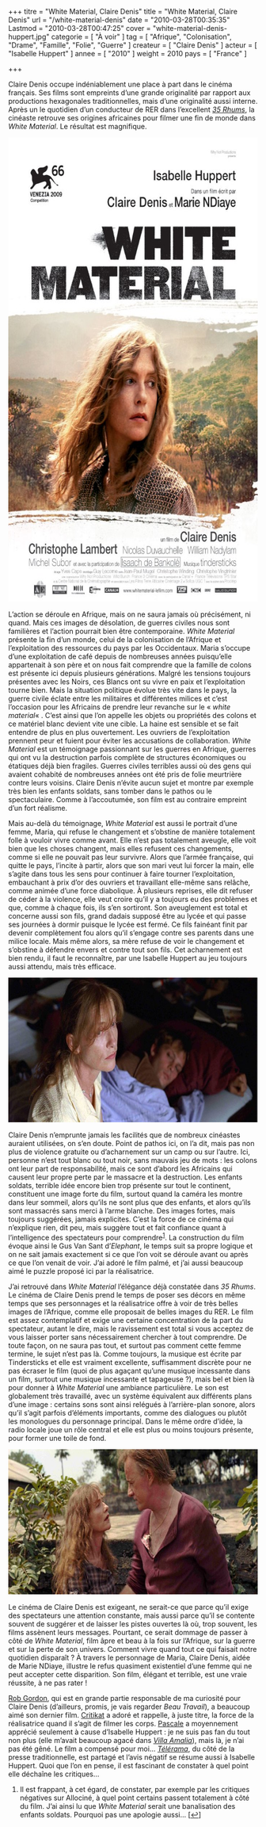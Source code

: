 +++
titre = "White Material, Claire Denis"
title = "White Material, Claire Denis"
url = "/white-material-denis"
date = "2010-03-28T00:35:35"
Lastmod = "2010-03-28T00:47:25"
cover = "white-material-denis-huppert.jpg"
categorie = [ "À voir" ]
tag = [ "Afrique", "Colonisation", "Drame", "Famille", "Folie", "Guerre" ]
createur = [ "Claire Denis" ]
acteur = [ "Isabelle Huppert" ]
annee = [ "2010" ]
weight = 2010
pays = [ "France" ]

+++

<p>Claire Denis occupe indéniablement une place à part dans le cinéma français. Ses films sont empreints d&rsquo;une grande originalité par rapport aux productions hexagonales traditionnelles, mais d&rsquo;une originalité aussi interne. Après un le quotidien d&rsquo;un conducteur de RER dans l&rsquo;excellent <em><a href="http://voiretmanger.fr/2010/03/15/35-rhums-denis/" target="_blank">35 Rhums</a></em>, la cinéaste retrouve ses origines africaines pour filmer une fin de monde dans <em>White Material</em>. Le résultat est magnifique.</p>
<p><a href="http://www.allocine.fr/film/fichefilm_gen_cfilm=110549.html"> </a></p>
<p style="text-align: center;"><a href="http://www.allocine.fr/film/fichefilm_gen_cfilm=110549.html"></a></p>
<p><a href="http://www.allocine.fr/film/fichefilm_gen_cfilm=110549.html"></a></p>
<p><a href="http://www.allocine.fr/film/fichefilm_gen_cfilm=110549.html"></a></p>
<p><a href="http://www.allocine.fr/film/fichefilm_gen_cfilm=110549.html"></p>
<div style="text-align: center;"><img class="aligncenter" src="white-material-claire-denis.jpg" border="0" alt="white-material-claire-denis.jpg" width="690" height="937" /></div>
<p></a></p>
<p>L&rsquo;action se déroule en Afrique, mais on ne saura jamais où précisément, ni quand. Mais ces images de désolation, de guerres civiles nous sont familières et l&rsquo;action pourrait bien être contemporaine. <em>White Material</em> présente la fin d&rsquo;un monde, celui de la colonisation de l&rsquo;Afrique et l&rsquo;exploitation des ressources du pays par les Occidentaux. Maria s&rsquo;occupe d&rsquo;une exploitation de café depuis de nombreuses années puisqu&rsquo;elle appartenait à son père et on nous fait comprendre que la famille de colons est présente ici depuis plusieurs générations. Malgré les tensions toujours présentes avec les Noirs, ces Blancs ont su vivre en paix et l&rsquo;exploitation tourne bien. Mais la situation politique évolue très vite dans le pays, la guerre civile éclate entre les militaires et différentes milices et c&rsquo;est l&rsquo;occasion pour les Africains de prendre leur revanche sur le &laquo;&nbsp;<em>white material</em>&laquo;&nbsp;. C&rsquo;est ainsi que l&rsquo;on appelle les objets ou propriétés des colons et ce matériel blanc devient vite une cible. La haine est sensible et se fait entendre de plus en plus ouvertement. Les ouvriers de l&rsquo;exploitation prennent peur et fuient pour éviter les accusations de collaboration. <em>White Material</em> est un témoignage passionnant sur les guerres en Afrique, guerres qui ont vu la destruction parfois complète de structures économiques ou étatiques déjà bien fragiles. Guerres civiles terribles aussi où des gens qui avaient cohabité de nombreuses années ont été pris de folie meurtrière contre leurs voisins. Claire Denis n&rsquo;évite aucun sujet et montre par exemple très bien les enfants soldats, sans tomber dans le pathos ou le spectaculaire. Comme à l&rsquo;accoutumée, son film est au contraire empreint d&rsquo;un fort réalisme.</p>
<p>Mais au-delà du témoignage, <em>White Material</em> est aussi le portrait d&rsquo;une femme, Maria, qui refuse le changement et s&rsquo;obstine de manière totalement folle à vouloir vivre comme avant. Elle n&rsquo;est pas totalement aveugle, elle voit bien que les choses changent, mais elles refusent ces changements, comme si elle ne pouvait pas leur survivre. Alors que l&rsquo;armée française, qui quitte le pays, l&rsquo;incite à partir, alors que son mari veut lui forcer la main, elle s&rsquo;agite dans tous les sens pour continuer à faire tourner l&rsquo;exploitation, embauchant à prix d&rsquo;or des ouvriers et travaillant elle-même sans relâche, comme animée d&rsquo;une force diabolique. À plusieurs reprises, elle dit refuser de céder à la violence, elle veut croire qu&rsquo;il y a toujours eu des problèmes et que, comme à chaque fois, ils s&rsquo;en sortiront. Son aveuglement est total et concerne aussi son fils, grand dadais supposé être au lycée et qui passe ses journées à dormir puisque le lycée est fermé. Ce fils fainéant finit par devenir complètement fou alors qu&rsquo;il s&rsquo;engage contre ses parents dans une milice locale. Mais même alors, sa mère refuse de voir le changement et s&rsquo;obstine à défendre envers et contre tout son fils. Cet acharnement est bien rendu, il faut le reconnaître, par une Isabelle Huppert au jeu toujours aussi attendu, mais très efficace.</p>
<div style="text-align: center;"><img class="aligncenter" src="white-material.jpg" border="0" alt="white-material.jpg" width="690" height="292" /></div>
<p>Claire Denis n&rsquo;emprunte jamais les facilités que de nombreux cinéastes auraient utilisées, on s&rsquo;en doute. Point de pathos ici, on l&rsquo;a dit, mais pas non plus de violence gratuite ou d&rsquo;acharnement sur un camp ou sur l&rsquo;autre. Ici, personne n&rsquo;est tout blanc ou tout noir, sans mauvais jeu de mots : les colons ont leur part de responsabilité, mais ce sont d&rsquo;abord les Africains qui causent leur propre perte par le massacre et la destruction. Les enfants soldats, terrible idée encore bien trop présente sur tout le continent, constituent une image forte du film, surtout quand la caméra les montre dans leur sommeil, alors qu&rsquo;ils ne sont plus que des enfants, et alors qu&rsquo;ils sont massacrés sans merci à l&rsquo;arme blanche. Des images fortes, mais toujours suggérées, jamais explicites. C&rsquo;est la force de ce cinéma qui n&rsquo;explique rien, dit peu, mais suggère tout et fait confiance quant à l&rsquo;intelligence des spectateurs pour comprendre<sup><a href="#footnote_0_3104" id="identifier_0_3104" class="footnote-link footnote-identifier-link" title="Il est frappant, &agrave; cet &eacute;gard, de constater, par exemple par les critiques n&eacute;gatives sur Allocin&eacute;, &agrave; quel point certains passent totalement &agrave; c&ocirc;t&eacute; du film. J&rsquo;ai ainsi lu que White Material serait une banalisation des enfants soldats. Pourquoi pas une apologie aussi&hellip;">1</a></sup>. La construction du film évoque ainsi le Gus Van Sant d&rsquo;<em>Elephant</em>, le temps suit sa propre logique et on ne sait jamais exactement si ce que l&rsquo;on voit se déroule avant ou après ce que l&rsquo;on venait de voir. J&rsquo;ai adoré le film palmé, et j&rsquo;ai aussi beaucoup aimé le puzzle proposé ici par la réalisatrice.</p>
<p>J&rsquo;ai retrouvé dans <em>White Material</em> l&rsquo;élégance déjà constatée dans <em>35 Rhums</em>. Le cinéma de Claire Denis prend le temps de poser ses décors en même temps que ses personnages et la réalisatrice offre à voir de très belles images de l&rsquo;Afrique, comme elle proposait de belles images du RER. Le film est assez contemplatif et exige une certaine concentration de la part du spectateur, autant le dire, mais le ravissement est total si vous acceptez de vous laisser porter sans nécessairement chercher à tout comprendre. De toute façon, on ne saura pas tout, et surtout pas comment cette femme termine, le sujet n&rsquo;est pas là. Comme toujours, la musique est écrite par Tindersticks et elle est vraiment excellente, suffisamment discrète pour ne pas écraser le film (quoi de plus agaçant qu&rsquo;une musique incessante dans un film, surtout une musique incessante et tapageuse ?), mais bel et bien là pour donner à <em>White Material</em> une ambiance particulière. Le son est globalement très travaillé, avec un système équivalent aux différents plans d&rsquo;une image : certains sons sont ainsi relégués à l&rsquo;arrière-plan sonore, alors qu&rsquo;il s&rsquo;agit parfois d&rsquo;éléments importants, comme des dialogues ou plutôt les monologues du personnage principal. Dans le même ordre d&rsquo;idée, la radio locale joue un rôle central et elle est plus ou moins toujours présente, pour former une toile de fond.</p>
<div style="text-align: center;"><img class="aligncenter" src="white-material-huppert-lambert.jpg" border="0" alt="white-material-huppert-lambert.jpg" width="690" height="293" /></div>
<p>Le cinéma de Claire Denis est exigeant, ne serait-ce que parce qu&rsquo;il exige des spectateurs une attention constante, mais aussi parce qu&rsquo;il se contente souvent de suggérer et de laisser les pistes ouvertes là où, trop souvent, les films assènent leurs messages. Pourtant, ce serait dommage de passer à côté de <em>White Material</em>, film âpre et beau à la fois sur l&rsquo;Afrique, sur la guerre et sur la perte de son univers. Comment vivre quand tout ce qui faisait notre quotidien disparaît ? À travers le personnage de Maria, Claire Denis, aidée de Marie NDiaye, illustre le refus quasiment existentiel d&rsquo;une femme qui ne peut accepter cette disparition. Son film, élégant et terrible, est une vraie réussite, à ne pas rater !</p>
<p><a href="http://www.toujoursraison.com/2010/03/white-material.html">Rob Gordon</a>, qui est en grande partie responsable de ma curiosité pour Claire Denis (d&rsquo;ailleurs, promis, je vais regarder <em>Beau Travail</em>), a beaucoup aimé son dernier film. <a href="http://www.critikat.com/White-Material.html">Critikat</a> a adoré et rappelle, à juste titre, la force de la réalisatrice quand il s&rsquo;agit de filmer les corps. <a href="http://www.surlarouteducinema.com/archive/2010/03/26/white-material-de-claire-denis.html">Pascale</a> a moyennement apprécié seulement à cause d&rsquo;Isabelle Huppert : je ne suis pas fan du tout non plus (elle m&rsquo;avait beaucoup agacé dans <em><a href="http://voiretmanger.fr/2009/04/12/villa-amalia-huppert-jacquot/" target="_blank">Villa Amalia</a></em>), mais là, je n&rsquo;ai pas été gêné. Le film a compensé pour moi… <em><a href="http://www.telerama.fr/cinema/films/white-material,402532,critique.php">Télérama</a></em>, du côté de la presse traditionnelle, est partagé et l&rsquo;avis négatif se résume aussi à Isabelle Huppert. Quoi que l&rsquo;on en pense, il est fascinant de constater à quel point elle déchaîne les critiques…</p>
<ol class="footnotes"><li id="footnote_0_3104" class="footnote">Il est frappant, à cet égard, de constater, par exemple par les critiques négatives sur Allociné, à quel point certains passent totalement à côté du film. J&rsquo;ai ainsi lu que <em>White Material</em> serait une banalisation des enfants soldats. Pourquoi pas une apologie aussi… [<a href="#identifier_0_3104" class="footnote-link footnote-back-link">&#8617;</a>]</li></ol>

